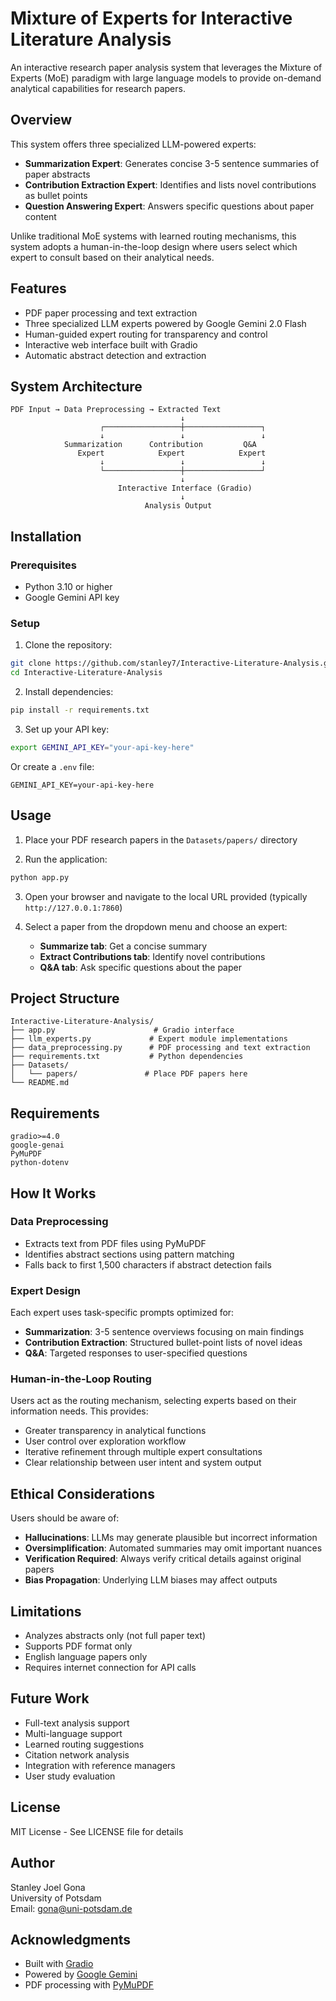# Mixture of Experts for Interactive Literature Analysis

An interactive research paper analysis system that leverages the Mixture of Experts (MoE) paradigm with large language models to provide on-demand analytical capabilities for research papers.

## Overview

This system offers three specialized LLM-powered experts:
- **Summarization Expert**: Generates concise 3-5 sentence summaries of paper abstracts
- **Contribution Extraction Expert**: Identifies and lists novel contributions as bullet points
- **Question Answering Expert**: Answers specific questions about paper content

Unlike traditional MoE systems with learned routing mechanisms, this system adopts a human-in-the-loop design where users select which expert to consult based on their analytical needs.

## Features

- PDF paper processing and text extraction
- Three specialized LLM experts powered by Google Gemini 2.0 Flash
- Human-guided expert routing for transparency and control
- Interactive web interface built with Gradio
- Automatic abstract detection and extraction

## System Architecture

```
PDF Input → Data Preprocessing → Extracted Text
                                      ↓
                    ┌─────────────────┼─────────────────┐
                    ↓                 ↓                 ↓
            Summarization      Contribution         Q&A
               Expert            Expert            Expert
                    ↓                 ↓                 ↓
                    └─────────────────┼─────────────────┘
                                      ↓
                        Interactive Interface (Gradio)
                                      ↓
                              Analysis Output
```

## Installation

### Prerequisites
- Python 3.10 or higher
- Google Gemini API key

### Setup

1. Clone the repository:
```bash
git clone https://github.com/stanley7/Interactive-Literature-Analysis.git
cd Interactive-Literature-Analysis
```

2. Install dependencies:
```bash
pip install -r requirements.txt
```

3. Set up your API key:
```bash
export GEMINI_API_KEY="your-api-key-here"
```

Or create a `.env` file:
```
GEMINI_API_KEY=your-api-key-here
```

## Usage

1. Place your PDF research papers in the `Datasets/papers/` directory

2. Run the application:
```bash
python app.py
```

3. Open your browser and navigate to the local URL provided (typically `http://127.0.0.1:7860`)

4. Select a paper from the dropdown menu and choose an expert:
   - **Summarize tab**: Get a concise summary
   - **Extract Contributions tab**: Identify novel contributions
   - **Q&A tab**: Ask specific questions about the paper

## Project Structure

```
Interactive-Literature-Analysis/
├── app.py                      # Gradio interface
├── llm_experts.py             # Expert module implementations
├── data_preprocessing.py      # PDF processing and text extraction
├── requirements.txt           # Python dependencies
├── Datasets/
│   └── papers/               # Place PDF papers here
└── README.md
```

## Requirements

```
gradio>=4.0
google-genai
PyMuPDF
python-dotenv
```

## How It Works

### Data Preprocessing
- Extracts text from PDF files using PyMuPDF
- Identifies abstract sections using pattern matching
- Falls back to first 1,500 characters if abstract detection fails

### Expert Design
Each expert uses task-specific prompts optimized for:
- **Summarization**: 3-5 sentence overviews focusing on main findings
- **Contribution Extraction**: Structured bullet-point lists of novel ideas
- **Q&A**: Targeted responses to user-specified questions

### Human-in-the-Loop Routing
Users act as the routing mechanism, selecting experts based on their information needs. This provides:
- Greater transparency in analytical functions
- User control over exploration workflow
- Iterative refinement through multiple expert consultations
- Clear relationship between user intent and system output

## Ethical Considerations

Users should be aware of:
- **Hallucinations**: LLMs may generate plausible but incorrect information
- **Oversimplification**: Automated summaries may omit important nuances
- **Verification Required**: Always verify critical details against original papers
- **Bias Propagation**: Underlying LLM biases may affect outputs

## Limitations

- Analyzes abstracts only (not full paper text)
- Supports PDF format only
- English language papers only
- Requires internet connection for API calls

## Future Work

- Full-text analysis support
- Multi-language support
- Learned routing suggestions
- Citation network analysis
- Integration with reference managers
- User study evaluation

## License

MIT License - See LICENSE file for details

## Author

Stanley Joel Gona  
University of Potsdam  
Email: gona@uni-potsdam.de

## Acknowledgments

- Built with [Gradio](https://gradio.app)
- Powered by [Google Gemini](https://deepmind.google/technologies/gemini/)
- PDF processing with [PyMuPDF](https://pymupdf.readthedocs.io)
